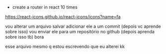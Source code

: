 - create a router in react 10 times


https://react-icons.github.io/react-icons/icons?name=fa




vou alterar um arquivo
salvar
adicionar ele a um commit (depois vc aprende sobre isso)
vou enviar ele para um repositório no github (depois aprenda sobre isso tb)
bora



esse arquivo mesmo q estou escrevendo que eu alterei kk
